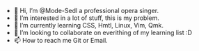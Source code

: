- 👋 Hi, I’m @Mode-Sedl a professional opera singer.
- 👀 I’m interested in a lot of stuff, this is my problem. 
- 🌱 I’m currently learning CSS, Hmtl, Linux, Vim, Qmk.
- 💞️ I’m looking to collaborate on everithing of my learning list :D
- 📫 How to reach me Git or Email.

<!---
Mode-Sedl/Mode-Sedl is a ✨ special ✨ repository because its `README.md` (this file) appears on your GitHub profile.
You can click the Preview link to take a look at your changes.
--->
